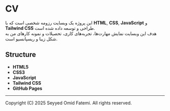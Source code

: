 # CV

این پروژه یک وبسایت رزومه شخصی است که با **HTML**, **CSS**, **JavaScript** و **Tailwind CSS** طراحی و توسعه داده شده است.  
هدف این وبسایت نمایش مهارت‌ها، تجربه‌های کاری، تحصیلات و نمونه کارهای من به شکل زیبا و ریسپانسیو است.





## Structure

- **HTML5**
- **CSS3**
- **JavaScript**
- **Tailwind CSS**
- **GitHub Pages**


---

Copyright (C) 2025 Seyyed Omid Fatemi. All rights reserved.
